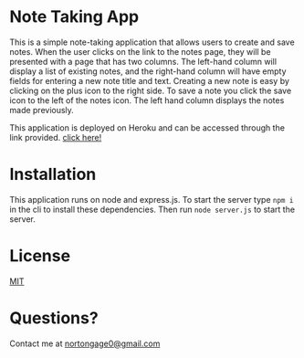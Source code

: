 # Note Taking App

This is a simple note-taking application that allows users to create and save notes. When the user clicks on the link to the notes page, they will be presented with a page that has two columns. The left-hand column will display a list of existing notes, and the right-hand column will have empty fields for entering a new note title and text. Creating a new note is easy by clicking on the plus icon to the right side. To save a note you click the save icon to the left of the notes icon. The left hand column displays the notes made previously. 

This application is deployed on Heroku and can be accessed through the link provided. [click here!]()

# Installation 

This application runs on node and express.js. To start the server type
 ``npm i``  in the cli to install these dependencies. Then run ``node server.js`` to start the server. 

# License

[MIT](https://opensource.org/license/mit/)

# Questions?

Contact me at nortongage0@gmail.com 